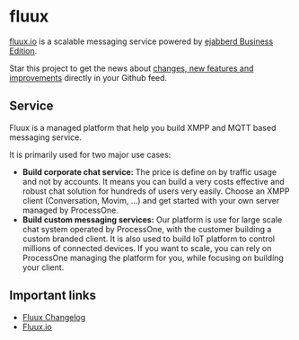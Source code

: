 # fluux

[fluux.io](https://fluux.io) is a scalable messaging service powered by [ejabberd Business Edition](https://www.process-one.net/en/ejabberd/#getejabberd).

Star this project to get the news about [changes, new features and improvements](https://github.com/processone/fluux/discussions/categories/announcements) directly in your Github feed.

## Service

Fluux is a managed platform that help you build XMPP and MQTT based messaging service.

It is primarily used for two major use cases:

- **Build corporate chat service:** The price is define on by traffic usage and not by accounts. It means you can build a very costs effective and robust chat solution for hundreds of users very easily. Choose an XMPP client (Conversation, Movim, ...) and get started with your own server managed by ProcessOne.
- **Build custom messaging services:** Our platform is use for large scale chat system operated by ProcessOne, with the customer building a custom branded client. It is also used to build IoT platform to control millions of connected devices. If you want to scale, you can rely on ProcessOne managing the platform for you, while focusing on building your client.

## Important links

- [Fluux Changelog](https://github.com/processone/fluux/discussions/categories/announcements)
- [Fluux.io](https://fluux.io)
